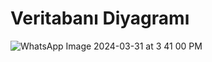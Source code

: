 # Veritabanı Diyagramı
 
![WhatsApp Image 2024-03-31 at 3 41 00 PM](https://github.com/lewisVailed/TatlimiGetir/assets/101148589/47680dac-6c46-4037-bac2-4515c62bc84f)
